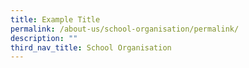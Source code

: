 ```yaml
---
title: Example Title
permalink: /about-us/school-organisation/permalink/
description: ""
third_nav_title: School Organisation
---
```

